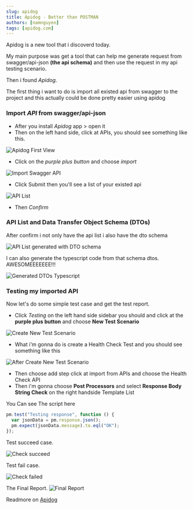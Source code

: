 ```yaml
---
slug: apidog
title: Apidog - Better than POSTMAN
authors: [namnguyen]
tags: [apidog.com]
---
```


Apidog is a new tool that i discoverd today.

My main purpose was get a tool that can help me generate request from swagger/api-json **(the api schema)** and then use the request in my api testing scenario.

Then i found _Apidog_.

The first thing i want to do is import all existed api from swagger to the project and this actually could be done pretty easier using apidog

### Import _API_ from swagger/api-json

- After you install _Apidog_ app > open it
- Then on the left hand side, click at APIs, you should see something like this.

![Apidog First View](/img/20240124/api-first-view.png)

- Click on the _purple plus button_ and choose _import_

![Import Swagger API](/img/20240124/import-swagger-api.png)

- Click Submit then you'll see a list of your existed api

![API List](/img/20240124/api-list.png)

- Then _Confirm_

### API List and Data Transfer Object Schema (DTOs)

After confirm i not only have the api list i also have the dto schema

![API List generated with DTO schema](/img/20240124/api-list-generated-with-dto-schema.png)

I can also generate the typescript code from that schema dtos. AWESOMEEEEEEE!!!

![Generated DTOs Typescript](/img/20240124/generated-dto-typescript.png)

### Testing my imported API

Now let's do some simple test case and get the test report.

- Click _Testing_ on the left hand side sidebar you should and click at the **purple plus button** and choose **New Test Scenario**

![Create New Test Scenario](/img/20240124/create-new-test-scenario.png)

- What i'm gonna do is create a Health Check Test and you should see something like this

![After Create New Test Scenario](/img/20240124/after-create-new-test-scenario.png)

- Then choose add step click at import from APIs and choose the Health Check API
- Then i'm gonna choose **Post Processors** and select **Response Body String Check** on the right handside Template List

You Can see The script here

```js
pm.test("Testing response", function () {
  var jsonData = pm.response.json();
  pm.expect(jsonData.message).to.eql("OK");
});
```

Test succeed case.

![Check succeed](/img/20240124/assertion-succeed.png)

Test fail case.

![Check failed](/img/20240124/assertion-failed.png)

The Final Report.
![Final Report](/img/20240124/final-report.png)

Readmore on [Apidog](https://apidog.com/help/introduction/walk-through-apidog/)
